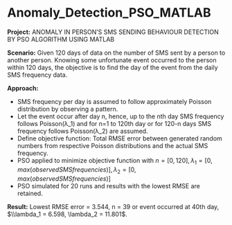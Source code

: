 # Anomaly_Detection_PSO_MATLAB

**Project:** ANOMALY IN PERSON’S SMS SENDING BEHAVIOUR DETECTION BY PSO ALGORITHM USING MATLAB

**Scenario:** Given 120 days of data on the number of SMS sent by a person to another person. 
Knowing some unfortunate event occurred to the person within 120 days, the objective is to find the day of the event from the daily SMS frequency data.

**Approach:**  
* SMS frequency per day is assumed to follow approximately Poisson distribution by observing a pattern.
* Let the event occur after day n, hence, up to the nth day SMS frequency follows Poisson(λ_1) and for n=1 to 120th day or for 120-n days SMS frequency follows Poisson(λ_2) are assumed.
* Define objective function: Total RMSE error between generated random numbers from respective Poisson distributions and the actual SMS frequency.
* PSO applied to minimize objective function with $n = [0,120], \lambda_1 = [0, max(observed SMS frequencies)], \lambda_2 = [0, max(observed SMS frequencies)]$
* PSO simulated for 20 runs and results with the lowest RMSE are retained.

**Result:** Lowest RMSE error = 3.544, n = 39 or event occurred at 40th day, $\\lambda_1 = 6.598, \lambda_2 = 11.801$.
